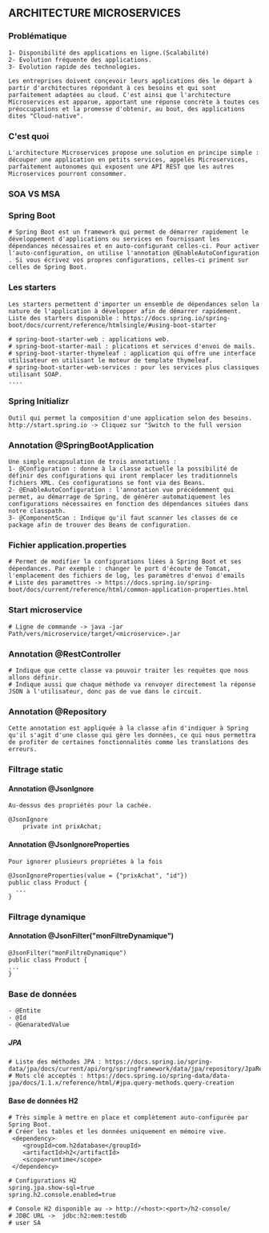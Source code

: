 ## ARCHITECTURE MICROSERVICES

### Problématique
	1- Disponibilité des applications en ligne.(Scalabilité)
	2- Evolution fréquente des applications.
	3- Evolution rapide des technologies.

	Les entreprises doivent conçevoir leurs applications dès le départ à partir d'architectures répondant à ces besoins et qui sont parfaitement adaptées au cloud. C'est ainsi que l'architecture Microservices est apparue, apportant une réponse concrète à toutes ces préoccupations et la promesse d'obtenir, au bout, des applications dites "Cloud-native". 

### C'est quoi
	L'architecture Microservices propose une solution en principe simple : découper une application en petits services, appelés Microservices, parfaitement autonomes qui exposent une API REST que les autres Microservices pourront consommer.

### SOA VS MSA

### Spring Boot
	# Spring Boot est un framework qui permet de démarrer rapidement le développement d'applications ou services en fournissant les dépendances nécessaires et en auto-configurant celles-ci. Pour activer l'auto-configuration, on utilise l'annotation @EnableAutoConfiguration . Si vous écrivez vos propres configurations, celles-ci priment sur celles de Spring Boot.


### Les starters
	Les starters permettent d'importer un ensemble de dépendances selon la nature de l'application à développer afin de démarrer rapidement.
	Liste des starters disponible : https://docs.spring.io/spring-boot/docs/current/reference/htmlsingle/#using-boot-starter
	
	# spring-boot-starter-web : applications web.
	# spring-boot-starter-mail : plications et services d'envoi de mails.
	# spring-boot-starter-thymeleaf : application qui offre une interface utilisateur en utilisant le moteur de template thymeleaf.
	# spring-boot-starter-web-services : pour les services plus classiques utilisant SOAP.
	....

### Spring Initializr
	Outil qui permet la composition d'une application selon des besoins.
	http://start.spring.io -> Cliquez sur "Switch to the full version

### Annotation @SpringBootApplication	
	Une simple encapsulation de trois annotations :
	1- @Configuration : donne à la classe actuelle la possibilité de définir des configurations qui iront remplacer les traditionnels fichiers XML. Ces configurations se font via des Beans.
	2- @EnableAutoConfiguration : l'annotation vue précédemment qui permet, au démarrage de Spring, de générer automatiquement les configurations nécessaires en fonction des dépendances situées dans notre classpath.
	3- @ComponentScan : Indique qu'il faut scanner les classes de ce package afin de trouver des Beans de configuration.

### Fichier application.properties
	# Permet de modifier la configurations liées à Spring Boot et ses dépendances. Par exemple : changer le port d'écoute de Tomcat, l'emplacement des fichiers de log, les paramètres d'envoi d'emails
	# Liste des paramettres -> https://docs.spring.io/spring-boot/docs/current/reference/html/common-application-properties.html

### Start microservice
	# Ligne de commande -> java -jar Path/vers/microservice/target/<microservice>.jar

### Annotation @RestController 
	# Indique que cette classe va pouvoir traiter les requêtes que nous allons définir. 
	# Indique aussi que chaque méthode va renvoyer directement la réponse JSON à l'utilisateur, donc pas de vue dans le circuit.

### Annotation @Repository 
	Cette annotation est appliquée à la classe afin d'indiquer à Spring qu'il s'agit d'une classe qui gère les données, ce qui nous permettra de profiter de certaines fonctionnalités comme les translations des erreurs.

### Filtrage static 

#### Annotation @JsonIgnore
	Au-dessus des propriétés pour la cachée.
	
	@JsonIgnore
    	private int prixAchat;

#### Annotation @JsonIgnoreProperties
	Pour ignorer plusieurs propriétes à la fois

	@JsonIgnoreProperties(value = {"prixAchat", "id"})
	public class Product {
	  ...
	}

### Filtrage dynamique

#### Annotation @JsonFilter("monFiltreDynamique")

	@JsonFilter("monFiltreDynamique")
	public class Product {
	...
	}

### Base de données
	- @Entite
	- @Id
	- @GenaratedValue

##### JPA
	# Liste des méthodes JPA : https://docs.spring.io/spring-data/jpa/docs/current/api/org/springframework/data/jpa/repository/JpaRepository.html
	# Mots clé acceptés : https://docs.spring.io/spring-data/data-jpa/docs/1.1.x/reference/html/#jpa.query-methods.query-creation

#### Base de données H2 
	# Très simple à mettre en place et complètement auto-configurée par Spring Boot.
	# Créer les tables et les données uniquement en mémoire vive.
	 <dependency>
	    <groupId>com.h2database</groupId>
	    <artifactId>h2</artifactId>
	    <scope>runtime</scope>
	 </dependency>
	
	# Configurations H2
	spring.jpa.show-sql=true
	spring.h2.console.enabled=true
	
	# Console H2 disponible au -> http://<host>:<port>/h2-console/
	# JDBC URL ->  jdbc:h2:mem:testdb
	# user SA


